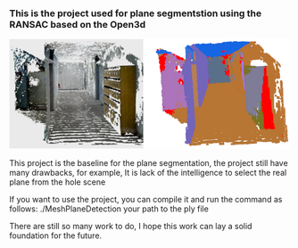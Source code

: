 ### This is the project  used for plane segmentstion using the RANSAC based on the Open3d

![teaser](./figure/teaser.png)

This project is the baseline for the plane segmentation, the project still have many drawbacks, for example, It  is lack of the intelligence to select the real plane from the hole scene

If you want to use the project, you can compile it and run the command as follows:
./MeshPlaneDetection your path to the ply file

There are still so many work to do, I hope this work can  lay a solid foundation for the future.